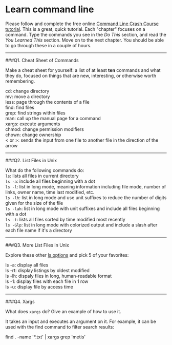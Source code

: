 # Learn command line

Please follow and complete the free online [Command Line Crash Course
tutorial](http://cli.learncodethehardway.org/book/). This is a great,
quick tutorial. Each "chapter" focuses on a command. Type the commands
you see in the _Do This_ section, and read the _You Learned This_
section. Move on to the next chapter. You should be able to go through
these in a couple of hours.

---

###Q1.  Cheat Sheet of Commands  

Make a cheat sheet for yourself: a list of at least **ten** commands and what they do, focused on things that are new, interesting, or otherwise worth remembering.

cd: change directory  
mv: move a directory  
less: page through the contents of a file  
find: find files  
grep: find strings within files  
man: call up the manual page for a command  
xargs: execute arguments  
chmod: change permission modifiers  
chown: change ownership  
< or >: sends the input from one file to another file in the direction of the arrow 

---

###Q2.  List Files in Unix   

What do the following commands do:  
`ls`: lists all files in current directory  
`ls -a`: include all files beginning with a dot  
`ls -l`:  list in long mode, meaning information including file mode, number of links, owner name, time last modified, etc.  
`ls -lh`: list in long mode and use unit suffixes to reduce the number of digits given for the size of the file  
`ls -lah`: list in long mode with unit suffixes and include all files beginning with a dot  
`ls -t`: lists all files sorted by time modified most recently  
`ls -Glp`: list in long mode with colorized output and include a slash after each file name if it's a directory

---

###Q3.  More List Files in Unix  

Explore these other [ls options](http://www.techonthenet.com/unix/basic/ls.php) and pick 5 of your favorites:

ls -a: display all files  
ls -rt: display listings by oldest modified  
ls -lh: dispaly files in long, human-readable format  
ls -1: display files with each file in 1 row  
ls -u: display file by access time  

---

###Q4.  Xargs   

What does `xargs` do? Give an example of how to use it.

It takes an input and executes an argument on it. For example, it can be used with the find command to filter search results:  
  
find . -name '*.txt' | xargs grep 'metis'  
  


 

